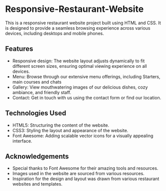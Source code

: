 # Responsive-Restaurant-Website
This is a responsive restaurant website project built using HTML and CSS. It is designed to provide a seamless browsing experience across various devices, including desktops and mobile phones.

## Features
- Responsive design: The website layout adjusts dynamically to fit different screen sizes, ensuring optimal viewing experience on all devices.
- Menu: Browse through our extensive menu offerings, including Starters, main courses and chats
- Gallery: View mouthwatering images of our delicious dishes, cozy ambiance, and friendly staff.
- Contact: Get in touch with us using the contact form or find our location.

## Technologies Used
- HTML5: Structuring the content of the website.
- CSS3: Styling the layout and appearance of the website.
- Font Awesome: Adding scalable vector icons for a visually appealing interface.

## Acknowledgements
- Special thanks to Font Awesome for their amazing tools and resources.
- Images used in the website are sourced from various resources.
- Inspiration for the design and layout was drawn from various restaurant websites and templates.
